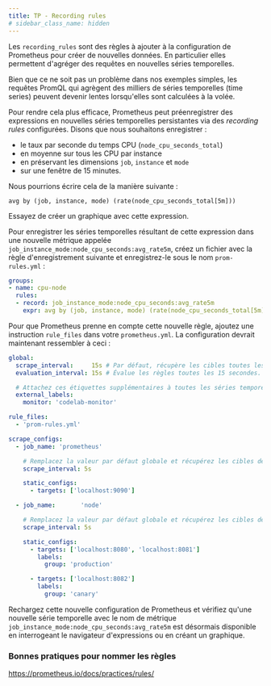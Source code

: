 ```yaml
---
title: TP - Recording rules
# sidebar_class_name: hidden
---
```


Les `recording_rules` sont des règles à ajouter à la configuration de Prometheus pour créer de nouvelles données. En particulier elles permettent d'agréger des requêtes en nouvelles séries temporelles.

Bien que ce ne soit pas un problème dans nos exemples simples, les requêtes PromQL qui agrègent des milliers de séries temporelles (time series) peuvent devenir lentes lorsqu'elles sont calculées à la volée.

Pour rendre cela plus efficace, Prometheus peut préenregistrer des expressions en nouvelles séries temporelles persistantes via des *recording rules* configurées.
Disons que nous souhaitons enregistrer :

- le taux par seconde du temps CPU (`node_cpu_seconds_total`)
- en moyenne sur tous les CPU par instance
- en préservant les dimensions `job`, `instance` et `mode`
-  sur une fenêtre de 15 minutes.

Nous pourrions écrire cela de la manière suivante :

```
avg by (job, instance, mode) (rate(node_cpu_seconds_total[5m]))
```

Essayez de créer un graphique avec cette expression.

Pour enregistrer les séries temporelles résultant de cette expression dans une nouvelle métrique appelée `job_instance_mode:node_cpu_seconds:avg_rate5m`, créez un fichier avec la règle d'enregistrement suivante et enregistrez-le sous le nom `prom-rules.yml` :

```yaml
groups:
- name: cpu-node
  rules:
  - record: job_instance_mode:node_cpu_seconds:avg_rate5m
    expr: avg by (job, instance, mode) (rate(node_cpu_seconds_total[5m]))
```

Pour que Prometheus prenne en compte cette nouvelle règle, ajoutez une instruction `rule_files` dans votre `prometheus.yml`. La configuration devrait maintenant ressembler à ceci :

```yaml
global:
  scrape_interval:     15s # Par défaut, récupère les cibles toutes les 15 secondes.
  evaluation_interval: 15s # Évalue les règles toutes les 15 secondes.

  # Attachez ces étiquettes supplémentaires à toutes les séries temporelles collectées par cette instance Prometheus.
  external_labels:
    monitor: 'codelab-monitor'

rule_files:
  - 'prom-rules.yml'

scrape_configs:
  - job_name: 'prometheus'

    # Remplacez la valeur par défaut globale et récupérez les cibles de ce job toutes les 5 secondes.
    scrape_interval: 5s

    static_configs:
      - targets: ['localhost:9090']

  - job_name:       'node'

    # Remplacez la valeur par défaut globale et récupérez les cibles de ce job toutes les 5 secondes.
    scrape_interval: 5s

    static_configs:
      - targets: ['localhost:8080', 'localhost:8081']
        labels:
          group: 'production'

      - targets: ['localhost:8082']
        labels:
          group: 'canary'
```

Rechargez cette nouvelle configuration de Prometheus et vérifiez qu'une nouvelle série temporelle avec le nom de métrique `job_instance_mode:node_cpu_seconds:avg_rate5m` est désormais disponible en interrogeant le navigateur d'expressions ou en créant un graphique.

### Bonnes pratiques pour nommer les règles

https://prometheus.io/docs/practices/rules/